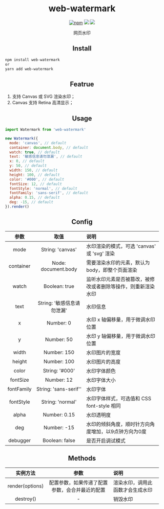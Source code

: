 <div align="center">
  <h1>web-watermark</h1>
<p>

[![npm](https://img.shields.io/npm/v/web-watermark)](https://www.npmjs.com/package/web-watermark) ![](https://img.shields.io/bundlephobia/minzip/web-watermark) ![](https://img.shields.io/npm/dt/web-watermark) 

</p>
  <p>网页水印</p>
</div>

<h2 align="center">Install</h2>

```bash
npm install web-watermark
or
yarn add web-watermark
```

<h2 align="center">Featrue</h2>

1. 支持 Canvas 或 SVG 渲染水印；
2. Canvas 支持 Retina 高清显示；

<h2 align="center">Usage</h2>

```javascript
import Watermark from 'web-watermark'

new Watermark({
  mode: 'canvas', // default
  container: document.body, // default
  watch: true, // default
  text: '敏感信息请勿泄漏', // default
  x: 0, // default
  y: 50, // default
  width: 150, // default
  height: 100, // default
  color: '#000', // default
  fontSize: 12, // default
  fontStyle: 'normal', // default
  fontFamily: 'sans-serif', // default
  alpha: 0.15, // default
  deg: -15, // default
}).render()
```

<h2 align="center">Config</h2>

| 参数 | 取值 | 说明 |
| :----: | :----: | :---- |
| mode       | String: 'canvas'           | 水印渲染的模式，可选 'canvas' 或 'svg' 渲染          |
| container  | Node: document.body        | 需要渲染水印的元素，默认为 body，即整个页面渲染         |
| watch      | Boolean: true              | 监听水印元素是否被篡改，被修改或者删除等操作，则重新渲染水印  |
| text       | String: '敏感信息请勿泄漏'    | 水印信息                                             |
| x          | Number: 0                  | 水印 x 轴偏移量，用于微调水印位置                    |
| y          | Number: 50                 | 水印 y 轴偏移量，用于微调水印位置                    |
| width      | Number: 150                | 水印图片的宽度                                       |
| height     | Number: 100                | 水印图片的高度                                       |
| color      | String: '#000'             | 水印字体颜色                                         |
| fontSize   | Number: 12                 | 水印字体大小                                         |
| fontFamily | String: 'sans-serif''      | 水印字体                                             |
| fontStyle  | String: 'normal'           | 水印字体样式，可选值和 CSS font-style 相同           |
| alpha      | Number: 0.15               | 水印透明度                                           |
| deg        | Number: -15                | 水印的倾斜角度，顺时针方向角度增加，以9点钟方向为0度 |
| debugger   | Boolean: false             | 是否开启调试模式 |

<h2 align="center">Methods</h2>

| 实例方法 | 参数 | 说明 |
| :----: | :----: | :---- |
| render(options) | 配置参数，如果传递了配置参数，会合并最近的配置 | 渲染水印，调用此函数才会生成水印 |
| destroy() | - | 销毁水印 |

